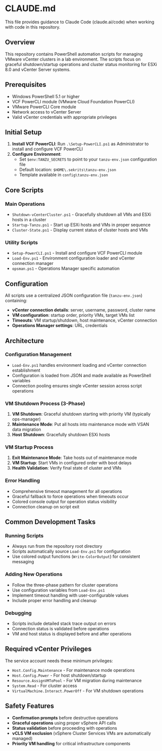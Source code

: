 # CLAUDE.md

This file provides guidance to Claude Code (claude.ai/code) when working with code in this repository.

## Overview

This repository contains PowerShell automation scripts for managing VMware vCenter clusters in a lab environment. The scripts focus on graceful shutdown/startup operations and cluster status monitoring for ESXi 8.0 and vCenter Server systems.

## Prerequisites

- Windows PowerShell 5.1 or higher
- VCF PowerCLI module (VMware Cloud Foundation PowerCLI)
- VMware PowerCLI Core module
- Network access to vCenter Server
- Valid vCenter credentials with appropriate privileges

## Initial Setup

1. **Install VCF PowerCLI**: Run `.\Setup-PowerCLI.ps1` as Administrator to install and configure VCF PowerCLI
2. **Configure Environment**: 
   - Set `$env:TANZU_SECRETS` to point to your `tanzu-env.json` configuration file
   - Default location: `$HOME\.sekrits\tanzu-env.json`
   - Template available in `config\tanzu-env.json`

## Core Scripts

### Main Operations
- `Shutdown-vCenterCluster.ps1` - Gracefully shutdown all VMs and ESXi hosts in a cluster
- `Startup-Tanzu.ps1` - Start up ESXi hosts and VMs in proper sequence
- `Cluster-State.ps1` - Display current status of cluster hosts and VMs

### Utility Scripts
- `Setup-PowerCLI.ps1` - Install and configure VCF PowerCLI module
- `Load-Env.ps1` - Environment configuration loader and vCenter connection manager
- `opsman.ps1` - Operations Manager specific automation

## Configuration

All scripts use a centralized JSON configuration file (`tanzu-env.json`) containing:

- **vCenter connection details**: server, username, password, cluster name
- **VM configuration**: startup order, priority VMs, target VMs list
- **Timeouts**: VM startup/shutdown, host maintenance, vCenter connection
- **Operations Manager settings**: URL, credentials

## Architecture

### Configuration Management
- `Load-Env.ps1` handles environment loading and vCenter connection establishment
- Configuration is loaded from JSON and made available as PowerShell variables
- Connection pooling ensures single vCenter session across script operations

### VM Shutdown Process (3-Phase)
1. **VM Shutdown**: Graceful shutdown starting with priority VM (typically ops-manager)
2. **Maintenance Mode**: Put all hosts into maintenance mode with VSAN data migration
3. **Host Shutdown**: Gracefully shutdown ESXi hosts

### VM Startup Process
1. **Exit Maintenance Mode**: Take hosts out of maintenance mode
2. **VM Startup**: Start VMs in configured order with boot delays
3. **Health Validation**: Verify final state of cluster and VMs

### Error Handling
- Comprehensive timeout management for all operations
- Graceful fallback to force operations when timeouts occur
- Colored console output for operation status visibility
- Connection cleanup on script exit

## Common Development Tasks

### Running Scripts
- Always run from the repository root directory
- Scripts automatically source `Load-Env.ps1` for configuration
- Use colored output functions (`Write-ColorOutput`) for consistent messaging

### Adding New Operations
- Follow the three-phase pattern for cluster operations
- Use configuration variables from `Load-Env.ps1`
- Implement timeout handling with user-configurable values
- Include proper error handling and cleanup

### Debugging
- Scripts include detailed stack trace output on errors
- Connection status is validated before operations
- VM and host status is displayed before and after operations

## Required vCenter Privileges

The service account needs these minimum privileges:
- `Host.Config.Maintenance` - For maintenance mode operations
- `Host.Config.Power` - For host shutdown/startup
- `Resource.AssignVMToPool` - For VM migration during maintenance
- `System.Read` - For cluster access
- `VirtualMachine.Interact.PowerOff` - For VM shutdown operations

## Safety Features

- **Confirmation prompts** before destructive operations
- **Graceful operations** using proper vSphere API calls
- **Status validation** before proceeding with operations
- **vCLS VM exclusion** (vSphere Cluster Services VMs are automatically managed)
- **Priority VM handling** for critical infrastructure components